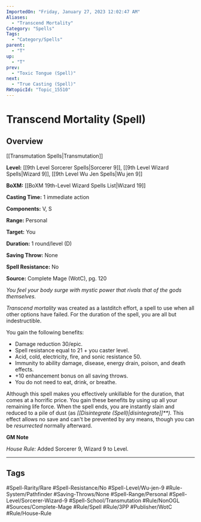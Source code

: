 ```yaml
---
ImportedOn: "Friday, January 27, 2023 12:02:47 AM"
Aliases:
  - "Transcend Mortality"
Category: "Spells"
Tags:
  - "Category/Spells"
parent:
  - "T"
up:
  - "T"
prev:
  - "Toxic Tongue (Spell)"
next:
  - "True Casting (Spell)"
RWtopicId: "Topic_15510"
---
```

# Transcend Mortality (Spell)
## Overview
[[Transmutation Spells|Transmutation]]

**Level:** [[9th Level Sorcerer Spells|Sorcerer 9]], [[9th Level Wizard Spells|Wizard 9]], [[9th Level Wu Jen Spells|Wu jen 9]]

**BoXM:** [[BoXM 19th-Level Wizard Spells List|Wizard 19]]

**Casting Time:** 1 immediate action

**Components:** V, S

**Range:** Personal

**Target:** You

**Duration:** 1 round/level (D)

**Saving Throw:** None

**Spell Resistance:** No

**Source:** Complete Mage (WotC)­, pg. 120

*You feel your body surge with mystic power that rivals that of the gods themselves.*

*Transcend mortality* was created as a lastditch effort, a spell to use when all other options have failed. For the duration of the spell, you are all but indestructible.

You gain the following benefits:

- Damage reduction 30/epic.
- Spell resistance equal to 21 + you caster level.
- Acid, cold, electricity, fire, and sonic resistance 50.
- Immunity to ability damage, disease, energy drain, poison, and death effects.
- +10 enhancement bonus on all saving throws.
- You do not need to eat, drink, or breathe.

Although this spell makes you effectively unkillable for the duration, that comes at a horrific price. You gain these benefits by using up all your remaining life force. When the spell ends, you are instantly slain and reduced to a pile of dust (as *[[Disintegrate (Spell)|disintegrate]]**).* This effect allows no save and can't be prevented by any means, though you can be *resurrected* normally afterward.

**GM Note**

*House Rule:* Added Sorcerer 9, Wizard 9 to Level.


---
## Tags
#Spell-Rarity/Rare #Spell-Resistance/No #Spell-Level/Wu-jen-9 #Rule-System/Pathfinder #Saving-Throws/None #Spell-Range/Personal #Spell-Level/Sorcerer-Wizard-9 #Spell-School/Transmutation #Rule/NonOGL #Sources/Complete-Mage #Rule/Spell #Rule/3PP #Publisher/WotC #Rule/House-Rule

